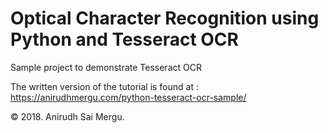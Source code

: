 # Optical Character Recognition using Python and Tesseract OCR

Sample project to demonstrate Tesseract OCR

The written version of the tutorial is found at : https://anirudhmergu.com/python-tesseract-ocr-sample/

&copy; 2018. Anirudh Sai Mergu.
